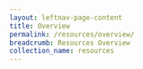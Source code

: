 ```yaml
---
layout: leftnav-page-content
title: Overview
permalink: /resources/overview/
breadcrumb: Resources Overview
collection_name: resources
---
```

